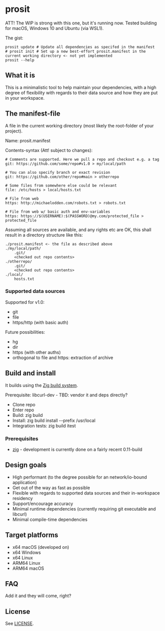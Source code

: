 # prosit

ATT! The WIP is strong with this one, but it's running now. Tested building for macOS, Windows 10 and Ubuntu (via WSL1).

The gist:

    prosit update # Update all dependencies as specifed in the manifest
    # prosit init # Set up a new best-effort prosit.manifest in the current working directory <- not yet implemented
    prosit --help


## What it is

This is a minimalistic tool to help maintain your dependencies, with a high degree of flexibility with regards to their data source and how they are put in your workspace.

## The manifest-file 

A file in the current working directory (most likely the root-folder of your project). 

Name: prosit.manifest

Contents-syntax (Att! subject to changes):

    # Comments are supported. Here we pull a repo and checkout e.g. a tag
    git: https://github.com/some/repo#v1.0 > my/local/path

    # You can also specify branch or exact revision
    git: https://github.com/other/repo#main > otherrepo

    # Some files from somewhere else could be relevant
    file: /etc/hosts > local/hosts.txt

    # File from web
    https: http://michaelodden.com/robots.txt > robots.txt

    # File from web w/ basic auth and env-variables
    https: https://$(USERNAME):$(PASSWORD)@my.com/protected_file > protected_file

Assuming all sources are available, and any rights etc are OK, this shall result in a directory structure like this:

    ./prosit.manifest <- the file as described above
    ./my/local/path/
        .git/
        <checked out repo contents>
    ./otherrepo/
        .git/
        <checked out repo contents>
    ./local/
        hosts.txt

### Supported data sources

Supported for v1.0:
* git
* file
* https/http (with basic auth)

Future possibilities:
* hg
* dir
* https (with other auths)
* orthogonal to file and https: extraction of archive


## Build and install

It builds using the [Zig build system](https://ziglang.org/learn/overview/#zig-build-system).

Prerequisite: libcurl-dev - TBD: vendor it and deps directly?

* Clone repo
* Enter repo
* Build: zig build
* Install: zig build install --prefix /usr/local
* Integration tests: zig build itest


### Prerequisites

* [zig](https://ziglang.org/) - development is currently done on a fairly recent 0.11-build

## Design goals

* High performant (to the degree possible for an network/io-bound application)
* Get out of the way as fast as possible
* Flexible with regards to supported data sources and their in-workspace residency
* Support/encourage accuracy
* Minimal runtime dependencies (currently requiring git executable and libcurl)
* Minimal compile-time dependencies

## Target platforms

* x64 macOS (developed on)
* x64 Windows
* x64 Linux
* ARM64 Linux
* ARM64 macOS

## FAQ

Add it and they will come, right?


## License

See [LICENSE](LICENSE).

